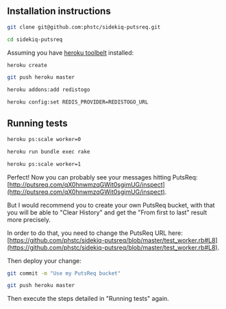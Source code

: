 ## Installation instructions

```sh
git clone git@github.com:phstc/sidekiq-putsreq.git

cd sidekiq-putsreq
```

Assuming you have [heroku toolbelt](https://toolbelt.heroku.com/) installed:

```sh
heroku create

git push heroku master

heroku addons:add redistogo

heroku config:set REDIS_PROVIDER=REDISTOGO_URL
```

## Running tests

```sh
heroku ps:scale worker=0

heroku run bundle exec rake

heroku ps:scale worker=1
```

Perfect! Now you can probably see your messages hitting PutsReq: [http://putsreq.com/qX0hnwmzqGWit0sgimUG/inspect](http://putsreq.com/qX0hnwmzqGWit0sgimUG/inspect).

But I would recommend you to create your own PutsReq bucket, with that you will be able to "Clear History" and get the "From first to last" result more precisely.

In order to do that, you need to change the PutsReq URL here: [https://github.com/phstc/sidekiq-putsreq/blob/master/test_worker.rb#L8](https://github.com/phstc/sidekiq-putsreq/blob/master/test_worker.rb#L8).

Then deploy your change:

```sh
git commit -m "Use my PutsReq bucket"

git push heroku master
```

Then execute the steps detailed in "Running tests" again.